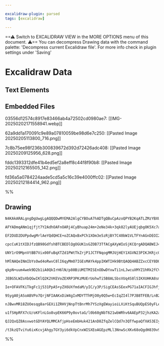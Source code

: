 ```yaml
---

excalidraw-plugin: parsed
tags: [excalidraw]

---
```

==⚠  Switch to EXCALIDRAW VIEW in the MORE OPTIONS menu of this document. ⚠== You can decompress Drawing data with the command palette: 'Decompress current Excalidraw file'. For more info check in plugin settings under 'Saving'


# Excalidraw Data

## Text Elements
## Embedded Files
03556d12574c8917e83466ab4a72502cd0980ae7: [[IMG-20250202171558941.webp]]

62a9dd1a170091c9e89a07810059be98d6e7c250: [[Pasted Image 20250205113800_716.png]]

7c8b75ee98f236b300839672d392d72426adc408: [[Pasted Image 20250209125956_628.png]]

fddc1393312dfe41b4ed5ef2a8eff8c44f8f90b8: [[Pasted Image 20250212165505_142.png]]

fd36a5a0784224aade5cd5a5c16c39e4000ffc02: [[Pasted Image 20250212184414_962.png]]

%%
## Drawing
```compressed-json
N4KAkARALgngDgUwgLgAQQQDwMYEMA2AlgCYBOuA7hADTgQBuCpAzoQPYB2KqATLZMzYBXUtiRoIACyhQ4zZAHoFAc0JRJQgEYA6bGwC2CgF7N6hbEcK4OCtptbErHALRY8RMpWdx8Q1TdIEfARcZgRmBShcZQUebQBObR4aOiCEfQQOKGZuAG1wMFAwYogSbghNAHUAZhMACWUAeQBhAC0ARwpsZ2r8ADUAOQAVAEU6lOLIWERywn1opH4SzG5n

AFYADmqANm1qjfjt7Y2AdhOAFnOARj4CyBhuap24m+2eNe34k+3qk82lyAUEjqbg8K5Xc7aAAMPHOJ3eEPO8ShhwBUgQhGU0m4V0+VySVy+Gyh4LW8R4ZzR1mUwW4ULRzCgpDYAGsEM02Pg2KRykzrMw4LhAlkJiVNLhsCzlMyhBxiByuTyJHyOAKhZkoKLIAAzQj4fAAZVgtIkkglGkCWogjOZbMqwMkOIZTNZCCNMBN6EEHitMqxHHCOTQVzRb

EF2DUD2DUPpdwgMrlAeYQdQHCE+oZCAQxBxPCh1XOm3e5zRjBY7C40bW1VLTFYnAGnDEOI2ZJOB3hGzRQjgxFwUGzOIu1w+pxjyLRhGYABE0gOc2htQQwmjpcI4ABJYgp3IAXTRmmEcoAosEMlkd/u40QOCzuGmM9e2JLB2gmUIEGjdcEt+V82sPmIG41gubADiuE4EC2c4jlwTRzlweE1hhbBiBRYlcAQE4rWYdxxFQfJJjAEM7mIu4r0mUo5Sw

cpcCuK1tXIDJfzQB98GdfshBTCBEDlQgOGUK1sGZOB73TfACgAXyWIoSjKCQrgADQABWIJ4hgAcWcUhlFwAAxeJmUkZgAE0TPaK1pnw0p5mURY4xWNBnCRGDtAuasTmqCk1muNEo14I5dm+GM1lhfMeHiEjKKBYgQWDXE4mQk4ITWCESWqKKSkkDEsU1NA3mqbQrnzDYIpOeJUuKzLIGpT1Y0om1XQVbleXIVVBWFTUDwlKUE3lTkWuVNq1U6hi9

UNY1rO9MpnVtBB7Vix00FuBqXTZd1PWtTkZrjP1JCTFNqogMMJUjHEY1XGVN23PIKJKRjcGYhdU3EydqMc9BcA2X0j2IA6xMfBqs2e+I4R4HZtihLs4zLetK1QECjthitGw4Zt4vifYC3OC64ynWdgnnbgl3wFc40PWViFPdINUvbte37V9UAgy4rlHMkkW2NEbzvVjXqfF9nvfT840ZTjuN4xwBLGn9nogN5cHiYggLok5xyubB4ig+JcChdtiq

hMlNAQeINmIbYsOwd4oRwvC8lI6qyMmO7IGEsMAYk4ppIKWTIHk9BtQAQQ4ABZZxcCEY8DQ0zBo4i49nGnZQjB5NErNmWz7Moj6ek+SF4RhU5wIqv4/NBH44neCLjlK7ZPKOmK4uZw4Nj2KEcb18ER0pONssxbFlsLOJjhgg5kJ4bY2ypAS6tmpqBqVdAVRGjUrXFSU10p5rF+gYaOtXr9xo2qbtpzOe7QdUFz7dSbymms/duEf1AydOMTojWBzv

qkpN+uum4wek9D2b1iA0QkIrH6lN/p80BiUMITMISEnODwDYxwTi1nLJwcuXMYZ1hRk2fCVwNgwRRDBECk4ZxziZiTMmlEKYnjPLTW69M+xE2DJ5SKFJthsx4LCbm/FeYvVgZALkgtuDCw4lALi5RJb8UEofWW5QThgU0H8LMpttTg22JoaoMYtiHHhGpckxB4TIO2LgYg2AcbfQZHbNAhFJiOyuORNEbtRJoF9pAD61YiqlQgl3c4Y42YAnuHSE

JEBG5LWZoXbQGwIKlQ2K2VKEVoZEXRP3PKzMUErUohwTi5B8ALSbsVUq4S8lSIKXUHKA8smlTuJJKSMk8ZywoPQCgId9DtAAPpwEICSP6plcK4ANJIfAll4DWTmAsK0Ocdj7G0DBNWxwdiFi+OguM/lqiHGhKg7Ylw4RbDzDWOMkTQRs3xFDC4hwwTIJhGsNEfdcpnMLG5FJxwQKeUNqkkotV8LfwEGtdkC9Wr8n3iKbqG8+rbxBe1dU4KAFH1vh

Ie+OFAVFKiTkgFc1j531PpA5+yZX6UXfmdaM/yIC/y3P/SigCEAsSEexPG71aIACFIGJhfjAxlQMEHeRJDccqGC4aPHzEK/BaNCHfFBhVT4FCCYIDYagGhIs6G/WpuebIzC4w9lYQgjhHdkSpS2fw28wCBZsiFqQD8kjpESFkdLBRdK5bamVtgK4Wyng3GINqBA1x4LZjWAgTRX0g3ag2FY84YbtTIk0DY0WdiCIOxCc452riRIe0aT7Zp5QNhdJ

9SygA0jASoABVPo7QrjNFIAAKxDiW4gIxMDYTThMjO0y0Q5w+EcIqZI4l7PJB8TFEB/LnB2NCeIE6IIZWJDGCCaJTnBgOLsGMPwcZwg+KOo6jyalglQQs4kxDQZvASvcuMvywmi0BdCoaoK4VdXJj1Tecpr1Lz3nemWE0PQnx9NfdFV9L3YqRV6PFaI9rQOZqGcMpLonkspTdexLsIC0vpWxEBYDPrNHZX9TlDLMy8tNuSZZSM8FYOWhcMVDYCEt

nJBwvMR18ZUOesqg8arGEXi1ZRHVjNnpTtBnrMh7YSzXgEWayioiLXiKtSquBUQpES0yFLeRCLFESBdTsXAaxdaCd4QhCxCA1ioU0wZ3E2Atm+pjFCbU2psAwltgQfCDjihOJcXGNxGavbgAohAXAcA4BGkZtwWS0BsoZHKH2Ugd4lgMEIAgCgLLH1QuBRIAAxFZtL2pRQQGwCITqG4Bz6CNHNF9EBktXAQGVsrmXsukFy/l+LkLfrFeXmC+9JRq

u1fSHpRFX7cU/oKFlnLGo8vpEK66P9y0ovtaG/l0b60gNbT621wbWRhv6AAEpP32jhzKA2avTfSI0KDn8yWTeW1AVbelOBQD0o9PU/lT1Lb2yt/Ll2sgGkIEYfCeZTtPfO/loYWAoCByIMoeGEBgjala67M7q3/OkCBzVtgFBsoWNE9D37q3jxykDoj5HIQ5ZCmZFQH7HX9A46J0MVtEg+qZdwsyfUiluAgXzNCGEk93XkjzEJuBbt9QmVWGCWES

QJ2QxQZ8AsvwotGDYAYQLMMCAfjpHseEmbHuk421AnD8ZfqZelCQd7n3QTfwpaQfXA53EIyi3r4gIc2CgKx3BYITHlzSZNyQF9vsIAss5HLHS4oAAUYJ0G8DnSH4PUJtBrAAJRWjWwgZQ6YhTlD97gQPujqC8HT5n+kqAI/R4gKr9HnVZsIEO1ACsKZUP9dpXH6ipvpYeLjJkR3TMJGuaIBbtvuTHr4S7yUYQUAby96k4X46mhq0IGwNkA0eS4C2

/t3kzQTviYu6ixKcvjAhgy7GY3yi6dkVpCnxWISXEoAGEpzMLl3NnwScXKv68oQgdH839v9zYAGnv/4EhvU4RAsNMkkAA===
```
%%